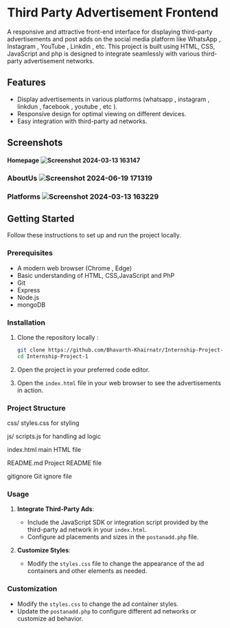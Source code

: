 
# Third Party Advertisement Frontend

A responsive and attractive front-end interface for displaying third-party advertisements and post adds on the social media platform like WhatsApp , Instagram , YouTube , Linkdin , etc. This project is built using HTML, CSS, JavaScript and php is designed to integrate seamlessly with various third-party advertisement networks.

## Features

- Display advertisements in various platforms (whatsapp , instagram , linkdun , facebook , youtube , etc ).
- Responsive design for optimal viewing on different devices.
- Easy integration with third-party ad networks.


## Screenshots

#### Homepage  ![Screenshot 2024-03-13 163147](https://github.com/Bhavarth-khairnar/Internship-Project-1/assets/156211565/c03ca2cd-c8c2-4a4f-a34a-6a8d34648942)

### AboutUs  ![Screenshot 2024-06-19 171319](https://github.com/Bhavarth-khairnar/Internship-Project-1/assets/156211565/b5cd422d-b122-4e56-9af7-76f107314e7f)

### Platforms  ![Screenshot 2024-03-13 163229](https://github.com/Bhavarth-khairnar/Internship-Project-1/assets/156211565/cc2a367a-bc40-4ca5-bfb5-bb886f5e450a)





## Getting Started

Follow these instructions to set up and run the project locally.

### Prerequisites

- A modern web browser (Chrome , Edge)
- Basic understanding of HTML, CSS,JavaScript and PhP
- Git
- Express
- Node.js
- mongoDB

### Installation

1. Clone the repository locally :

    ```sh
    git clone https://github.com/Bhavarth-Khairnatr/Internship-Project-1.git
    cd Internship-Project-1
    ```

2. Open the project in your preferred code editor.

3. Open the `index.html` file in your web browser to see the advertisements in action.

### Project Structure

css/
styles.css for styling

js/
scripts.js for handling ad logic

index.html main HTML file

README.md Project README file

gitignore Git ignore file

### Usage

1. **Integrate Third-Party Ads**:
   - Include the JavaScript SDK or integration script provided by the third-party ad network in your `index.html`.
   - Configure ad placements and sizes in the `postanadd.php` file.

2. **Customize Styles**:
   - Modify the `styles.css` file to change the appearance of the ad containers and other elements as needed.


### Customization

- Modify the `styles.css` to change the ad container styles.
- Update the `postanadd.php` to configure different ad networks or customize ad behavior.


